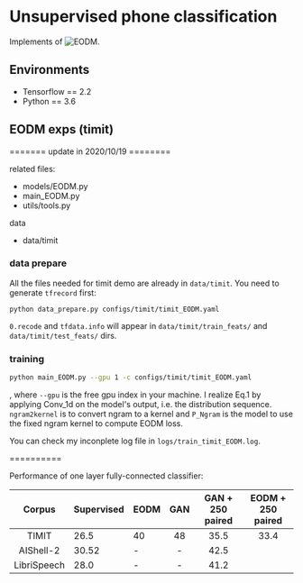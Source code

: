 # Unsupervised phone classification
Implements of
![EODM](https://www.google.com/url?sa=t&rct=j&q=&esrc=s&source=web&cd=&cad=rja&uact=8&ved=2ahUKEwieh8LU68DsAhVMfSsKHaJdAEAQFjABegQIAhAC&url=https%3A%2F%2Fopenreview.net%2Fforum%3Fid%3DBylmkh05KX&usg=AOvVaw2yHfCik8RA7OlONom5IwiW).

## Environments
- Tensorflow == 2.2
- Python == 3.6

## EODM exps (timit)

======= update in 2020/10/19 ========

related files:
- models/EODM.py
- main_EODM.py
- utils/tools.py

data
- data/timit


### data prepare
All the files needed for timit demo are already in `data/timit`. You need to generate `tfrecord` first:
```
python data_prepare.py configs/timit/timit_EODM.yaml
```
`0.recode` and `tfdata.info` will appear in  `data/timit/train_feats/` and `data/timit/test_feats/` dirs.

### training
```bash
python main_EODM.py --gpu 1 -c configs/timit/timit_EODM.yaml
```
, where `--gpu` is the free gpu index in your machine.
I realize Eq.1 by applying Conv_1d on the model's output, i.e. the distribution sequence.
`ngram2kernel` is to convert ngram to a kernel and `P_Ngram` is the model to use the fixed ngram kernel to compute EODM loss.

You can check my inconplete log file in `logs/train_timit_EODM.log`.

==========

Performance of one layer fully-connected classifier:

|Corpus| Supervised | EODM | GAN | GAN + 250 paired | EODM + 250 paired |
|:-----:|-------------|---|:-----:| :-----: | :-----: |
| TIMIT | 26.5 | 40 | 48 | 35.5 | 33.4 |
| AIShell-2 |  30.52 |  - | -  | 42.5  |   |
| LibriSpeech | 28.0  | -  | -  | 41.2  |   |
